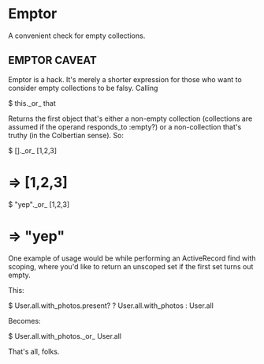 Emptor
===============
A convenient check for empty collections.

EMPTOR CAVEAT
---------------------
Emptor is a hack.  It's merely a shorter expression for those who want to consider empty collections to be falsy.  Calling

  $ this._or\_ that
  
Returns the first object that's either a non-empty collection (collections are assumed if the operand responds_to :empty?) or a non-collection that's truthy (in the Colbertian sense). So:

  $ []._or\_ [1,2,3]
  # => [1,2,3]
  
  $ "yep"._or\_ [1,2,3]
  # => "yep"
  
One example of usage would be while performing an ActiveRecord find with scoping, where you'd like to return an unscoped set if the first set turns out empty. 

This:

  $ User.all.with_photos.present? ? User.all.with_photos : User.all
  
Becomes:

  $ User.all.with_photos._or\_ User.all
  
That's all, folks.

  